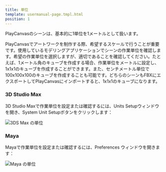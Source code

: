 ```yaml
---
title: 単位
template: usermanual-page.tmpl.html
position: 1
---
```


PlayCanvasのシーンは、基本的に1単位を1メートルとして扱います。

PlayCanvasでアートワークを制作する際、希望するスケールで行うことが重要です。使用しているモデリングアプリケーションでシーンの作業単位を確認します。希望の作業単位を選択しますが、適切であることを確認してください。たとえば、1メートル角のキューブを作成する場合、作業単位をメートルに設定し、1x1x1のキューブを作成することができます。また、センチメートル単位で100x100x100のキューブを作成することも可能です。どちらのシーンもFBXにエクスポートしてPlayCanvasにインポートすると、1x1x1のキューブになります。

### 3D Studio Max

3D Studio Maxで作業単位を設定または確認するには、Units Setupウィンドウを開き、System Unit Setupボタンをクリックします：

![3DS Max の単位][1]

### Maya

Mayaで作業単位を設定または確認するには、Preferences ウィンドウを開きます：

![Maya の単位][2]

[1]: /images/user-manual/assets/models/max-units.png
[2]: /images/user-manual/assets/models/maya-units.png

